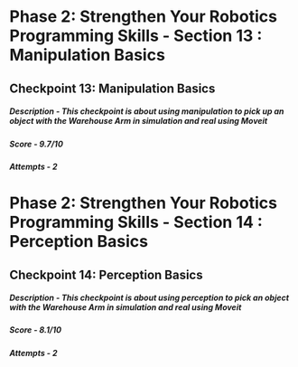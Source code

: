 # Phase 2: Strengthen Your Robotics Programming Skills - Section 13 : Manipulation Basics
## Checkpoint 13: Manipulation Basics
##### Description - This checkpoint is about using manipulation to pick up an object with the Warehouse Arm in simulation and real using Moveit
##### Score - 9.7/10
##### Attempts - 2
# Phase 2: Strengthen Your Robotics Programming Skills - Section 14 : Perception Basics
## Checkpoint 14: Perception Basics
##### Description - This checkpoint is about using perception to pick an object with the Warehouse Arm in simulation and real using Moveit
##### Score - 8.1/10
##### Attempts - 2
